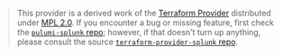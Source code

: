 > This provider is a derived work of the [Terraform Provider](https://github.com/terraform-providers/terraform-provider-splunk)
> distributed under [MPL 2.0](https://www.mozilla.org/en-US/MPL/2.0/). If you encounter a bug or missing feature,
> first check the [`pulumi-splunk` repo](/issues); however, if that doesn't turn up anything,
> please consult the source [`terraform-provider-splunk` repo](https://github.com/terraform-providers/terraform-provider-splunk/issues).
